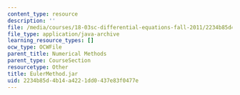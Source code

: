 ```yaml
---
content_type: resource
description: ''
file: /media/courses/18-03sc-differential-equations-fall-2011/2234b85d4b14a4221dd0437e83f0477e_EulerMethod.jar
file_type: application/java-archive
learning_resource_types: []
ocw_type: OCWFile
parent_title: Numerical Methods
parent_type: CourseSection
resourcetype: Other
title: EulerMethod.jar
uid: 2234b85d-4b14-a422-1dd0-437e83f0477e
---
```

